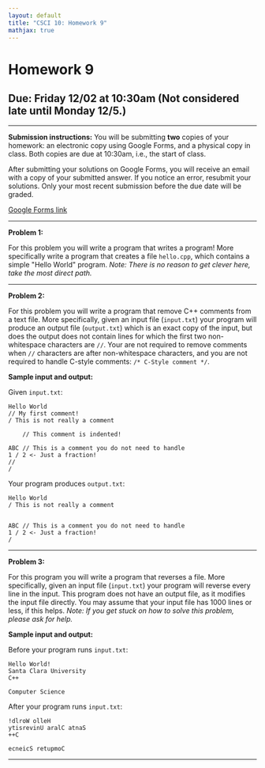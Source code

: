 ```yaml
---
layout: default
title: "CSCI 10: Homework 9"
mathjax: true
---
```


# Homework 9

## Due: Friday 12/02 at 10:30am (Not considered late until Monday 12/5.)

---

__Submission instructions:__ You will be submitting __two__ copies of your
homework: an electronic copy using Google Forms, and a physical copy in class.
Both copies are due at 10:30am, i.e., the start of class.

After submitting your solutions on Google Forms, you will receive an email with
a copy of your submitted answer. If you notice an error, resubmit your solutions.
Only your most recent submission before the due date will be graded.

[Google Forms link]()

---

__Problem 1:__

For this problem you will write a program that writes a program! More specifically
write a program that creates a file `hello.cpp`, which contains a simple "Hello World"
program. _Note: There is no reason to get clever here, take the most direct path._

---

__Problem 2:__

For this problem you will write a program that remove C++ comments from a text
file. More specifically, given an input file (`input.txt`) your program will
produce an output file (`output.txt`) which is an exact copy of the input, but
does the output does not contain lines for which the first two non-whitespace
characters are `//`. Your are not required to remove comments when `//` characters
are after non-whitespace characters, and you are not required to handle C-style
comments: `/* C-Style comment */`.

__Sample input and output:__

Given `input.txt`:

```
Hello World
// My first comment!
/ This is not really a comment

    // This comment is indented!

ABC // This is a comment you do not need to handle
1 / 2 <- Just a fraction!
//
/
```

Your program produces `output.txt`:

```
Hello World
/ This is not really a comment


ABC // This is a comment you do not need to handle
1 / 2 <- Just a fraction!
/
```

---

__Problem 3:__

For this program you will write a program that reverses a file. More specifically,
given an input file (`input.txt`) your program will reverse every line in the
input. This program does not have an output file, as it modifies the input file
directly. You may assume that your input file has 1000 lines or less, if this
helps. _Note: If you get stuck on how to solve this problem, please ask for help._

__Sample input and output:__

Before your program runs `input.txt`:

```
Hello World!
Santa Clara University
C++

Computer Science
```

After your program runs `input.txt`:

```
!dlroW olleH
ytisrevinU aralC atnaS
++C

ecneicS retupmoC
```

---
